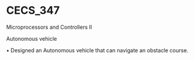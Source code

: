 # CECS_347
Microprocessors and Controllers II

Autonomous vehicle

•	Designed an Autonomous vehicle that can navigate an obstacle course.
